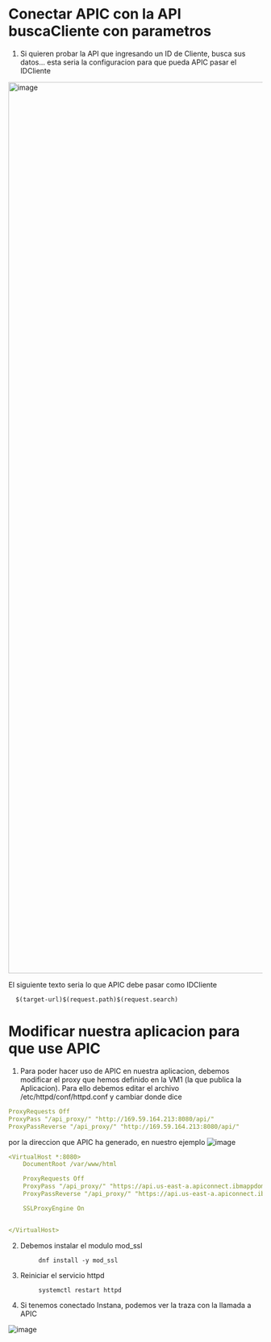 # Conectar APIC con la API buscaCliente con parametros 

1) Si quieren probar la API que ingresando un ID de Cliente, busca sus datos... esta seria la configuracion para que pueda APIC pasar el IDCliente

<img width="1766" alt="image" src="https://github.com/user-attachments/assets/5204ca13-ad8b-4b05-aec0-7b3b8bd13e5f" />

El siguiente texto seria lo que APIC debe pasar como IDCliente 

      $(target-url)$(request.path)$(request.search)


Modificar nuestra aplicacion para que use APIC
=

1) Para poder hacer uso de APIC en nuestra aplicacion, debemos modificar el proxy que hemos definido en la VM1 (la que publica la Aplicacion). Para ello debemos editar el archivo /etc/httpd/conf/httpd.conf y cambiar donde dice
   
```yaml
ProxyRequests Off
ProxyPass "/api_proxy/" "http://169.59.164.213:8080/api/"
ProxyPassReverse "/api_proxy/" "http://169.59.164.213:8080/api/"
```

por la direccion que APIC ha generado, en nuestro ejemplo 
![image](https://github.com/user-attachments/assets/687106cd-74c1-4a70-8515-d4f8bf830752)

```yaml
<VirtualHost *:8080>
    DocumentRoot /var/www/html

    ProxyRequests Off
    ProxyPass "/api_proxy/" "https://api.us-east-a.apiconnect.ibmappdomain.cloud/api-connect-cx/sandbox/169.59.164.213:8080/api/"
    ProxyPassReverse "/api_proxy/" "https://api.us-east-a.apiconnect.ibmappdomain.cloud/api-connect-cx/sandbox/169.59.164.213:8080/api/"

    SSLProxyEngine On


</VirtualHost>
```

2) Debemos instalar el modulo mod_ssl

            dnf install -y mod_ssl


3) Reiniciar el servicio httpd

            systemctl restart httpd

4) Si tenemos conectado Instana, podemos ver la traza con la llamada a APIC

![image](https://github.com/user-attachments/assets/f84eb276-982c-443b-ade5-aaca0c3f352d)


